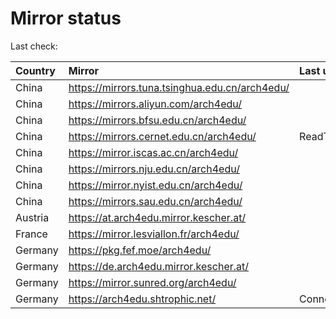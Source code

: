 <script src="./time.js"></script>
# Mirror status
Last check: <script type="text/javascript">localize(1752866512.1311011);</script>

|Country|Mirror|Last update|
|:------|:-----|:----------|
|China|https://mirrors.tuna.tsinghua.edu.cn/arch4edu/|<script type="text/javascript">localize(1752821473);</script>|
|China|https://mirrors.aliyun.com/arch4edu/|<script type="text/javascript">localize(1752821473);</script>|
|China|https://mirrors.bfsu.edu.cn/arch4edu/|<script type="text/javascript">localize(1752821473);</script>|
|China|https://mirrors.cernet.edu.cn/arch4edu/|ReadTimeout|
|China|https://mirror.iscas.ac.cn/arch4edu/|<script type="text/javascript">localize(1752821473);</script>|
|China|https://mirrors.nju.edu.cn/arch4edu/|<script type="text/javascript">localize(1752735372);</script>|
|China|https://mirror.nyist.edu.cn/arch4edu/|<script type="text/javascript">localize(1752821473);</script>|
|China|https://mirrors.sau.edu.cn/arch4edu/|<script type="text/javascript">localize(1752259981);</script>|
|Austria|https://at.arch4edu.mirror.kescher.at/|<script type="text/javascript">localize(1752821473);</script>|
|France|https://mirror.lesviallon.fr/arch4edu/|<script type="text/javascript">localize(1752821473);</script>|
|Germany|https://pkg.fef.moe/arch4edu/|<script type="text/javascript">localize(1752821473);</script>|
|Germany|https://de.arch4edu.mirror.kescher.at/|<script type="text/javascript">localize(1752821473);</script>|
|Germany|https://mirror.sunred.org/arch4edu/|<script type="text/javascript">localize(1752821473);</script>|
|Germany|https://arch4edu.shtrophic.net/|ConnectionError|

<script src="./tablefilter/tablefilter.js"></script>
<script src="./table.js"></script>